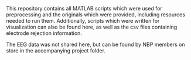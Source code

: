 This repository contains all MATLAB scripts which were used for preprocessing and the originals which were provided, including resources needed to run them. Additionally, scripts which were written for visualization can also be found here, as well as the csv files containing electrode rejection information. 

The EEG data was not shared here, but can be found by NBP members on store in the accompanying project folder. 
